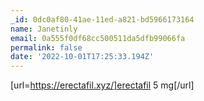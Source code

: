 ```yaml
---
_id: 0dc0af80-41ae-11ed-a821-bd5966173164
name: Janetinly
email: 0a555f0df68cc500511da5dfb99066fa
permalink: false
date: '2022-10-01T17:25:33.194Z'
---
```

[url=https://erectafil.xyz/]erectafil 5 mg[/url]
